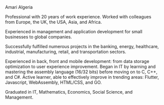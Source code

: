 Amari
Algeria

Professional with 20 years of work experience.
Worked with colleagues from Europe, the UK, the USA, Asia, and Africa.

Experienced in management and application development for small businesses to global companies.

Successfully fulfilled numerous projects in the banking, energy, healthcare, industrial, manufacturing, retail, and transportation sectors.

Experienced in back, front and mobile development: from data storage optimization to user experience improvement. 
Began in IT by learning and mastering the assembly language (16/32 bits) before moving on to C, C++, and C#. Active learner, able to effectively improve in trending areas: Flutter, Javascript, WebAssembly, HTML/CSS, and GO.

Graduated in IT, Mathematics, Economics, Social Science, and Management.

<!---
Amari-Mecheri/Amari-Mecheri is a ✨ special ✨ repository because its `README.md` (this file) appears on your GitHub profile.
You can click the Preview link to take a look at your changes.
--->
